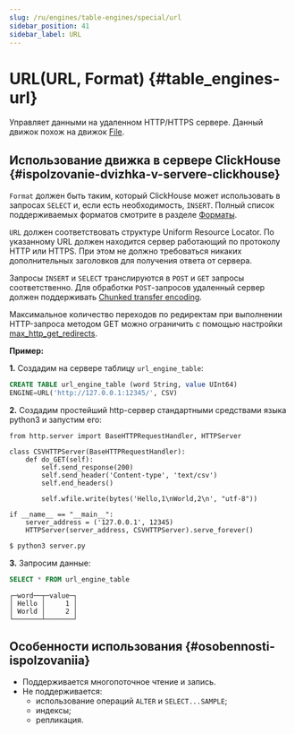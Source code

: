 ```yaml
---
slug: /ru/engines/table-engines/special/url
sidebar_position: 41
sidebar_label: URL
---
```


# URL(URL, Format) {#table_engines-url}

Управляет данными на удаленном HTTP/HTTPS сервере. Данный движок похож
на движок [File](file.md).

## Использование движка в сервере ClickHouse {#ispolzovanie-dvizhka-v-servere-clickhouse}

`Format` должен быть таким, который ClickHouse может использовать в запросах
`SELECT` и, если есть необходимость, `INSERT`. Полный список поддерживаемых форматов смотрите в
разделе [Форматы](../../../interfaces/formats.md#formats).

`URL` должен соответствовать структуре Uniform Resource Locator. По указанному URL должен находится сервер
работающий по протоколу HTTP или HTTPS. При этом не должно требоваться никаких
дополнительных заголовков для получения ответа от сервера.

Запросы `INSERT` и `SELECT` транслируются в `POST` и `GET` запросы
соответственно. Для обработки `POST`-запросов удаленный сервер должен поддерживать
[Chunked transfer encoding](https://ru.wikipedia.org/wiki/Chunked_transfer_encoding).

Максимальное количество переходов по редиректам при выполнении HTTP-запроса методом GET можно ограничить с помощью настройки [max_http_get_redirects](../../../operations/settings/settings.md#setting-max_http_get_redirects).

**Пример:**

**1.** Создадим на сервере таблицу `url_engine_table`:

``` sql
CREATE TABLE url_engine_table (word String, value UInt64)
ENGINE=URL('http://127.0.0.1:12345/', CSV)
```

**2.** Создадим простейший http-сервер стандартными средствами языка python3 и
запустим его:

``` python3
from http.server import BaseHTTPRequestHandler, HTTPServer

class CSVHTTPServer(BaseHTTPRequestHandler):
    def do_GET(self):
        self.send_response(200)
        self.send_header('Content-type', 'text/csv')
        self.end_headers()

        self.wfile.write(bytes('Hello,1\nWorld,2\n', "utf-8"))

if __name__ == "__main__":
    server_address = ('127.0.0.1', 12345)
    HTTPServer(server_address, CSVHTTPServer).serve_forever()
```

``` bash
$ python3 server.py
```

**3.** Запросим данные:

``` sql
SELECT * FROM url_engine_table
```

``` text
┌─word──┬─value─┐
│ Hello │     1 │
│ World │     2 │
└───────┴───────┘
```

## Особенности использования {#osobennosti-ispolzovaniia}

-   Поддерживается многопоточное чтение и запись.
-   Не поддерживается:
    -   использование операций `ALTER` и `SELECT...SAMPLE`;
    -   индексы;
    -   репликация.
